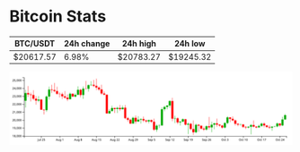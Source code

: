 # Bitcoin Stats

BTC/USDT|24h change|24h high|24h low|
|---|---|---|---|
|$20617.57|6.98%|$20783.27|$19245.32|

<img src="./chart.svg">

